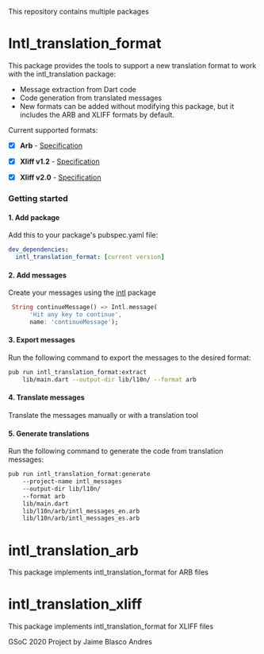 This repository contains multiple packages

# Intl_translation_format

This package provides the tools to support a new translation format to work with the intl_translation package: 

- Message extraction from Dart code
- Code generation from translated messages 
- New formats can be added without modifying this package, but it includes the ARB and XLIFF formats by default.

Current supported formats:

- [X] **Arb** - [Specification](https://github.com/google/app-resource-bundle)
- [X] **Xliff v1.2** - [Specification](http://docs.oasis-open.org/xliff/v1.2/os/xliff-core.html)
- [X] **Xliff v2.0** - [Specification](http://docs.oasis-open.org/xliff/xliff-core/v2.0/xliff-core-v2.0.html)


### Getting started

#### 1. Add package
Add this to your package's pubspec.yaml file:
```yaml
dev_dependencies:
  intl_translation_format: [current version]
```

#### 2. Add messages
Create your messages using the [intl](https://pub.dev/packages/intl) package

```dart
 String continueMessage() => Intl.message(
      'Hit any key to continue',
      name: 'continueMessage');
```

#### 3. Export messages

Run the following command to export the messages to the desired format:

```zsh
pub run intl_translation_format:extract 
    lib/main.dart --output-dir lib/l10n/ --format arb
```

#### 4. Translate messages

Translate the messages manually or with a translation tool

#### 5. Generate translations

Run the following command to generate the code from translation messages:

```zsh
pub run intl_translation_format:generate 
    --project-name intl_messages
    --output-dir lib/l10n/  
    --format arb
    lib/main.dart 
    lib/l10n/arb/intl_messages_en.arb 
    lib/l10n/arb/intl_messages_es.arb   
```






# **intl_translation_arb**

This package implements intl_translation_format for ARB files


# **intl_translation_xliff**

This package implements intl_translation_format for XLIFF files


GSoC 2020 Project by Jaime Blasco Andres
